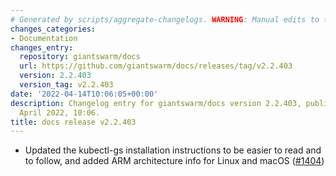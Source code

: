 ```yaml
---
# Generated by scripts/aggregate-changelogs. WARNING: Manual edits to this files will be overwritten.
changes_categories:
- Documentation
changes_entry:
  repository: giantswarm/docs
  url: https://github.com/giantswarm/docs/releases/tag/v2.2.403
  version: 2.2.403
  version_tag: v2.2.403
date: '2022-04-14T10:06:05+00:00'
description: Changelog entry for giantswarm/docs version 2.2.403, published on 14
  April 2022, 10:06.
title: docs release v2.2.403
---
```


- Updated the kubectl-gs installation instructions to be easier to read and to follow, and added ARM architecture info for Linux and macOS ([#1404](https://github.com/giantswarm/docs/pull/1404))
